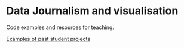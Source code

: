 # Data Journalism and visualisation
Code examples and resources for teaching. 

[Examples of past student projects](https://anthillsocial.github.io/data-journalism-and-visualisation/)

